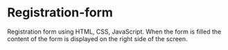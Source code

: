 # Registration-form
Registration form using HTML, CSS, JavaScript. When the form is filled the content of the form is displayed on the right side of the screen.
